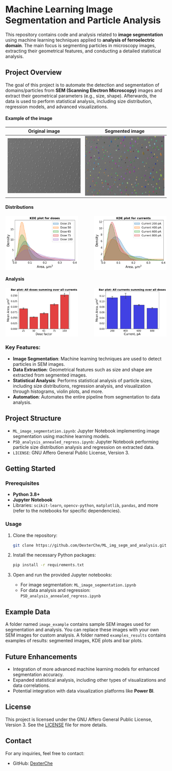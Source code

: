 # Machine Learning Image Segmentation and Particle Analysis

This repository contains code and analysis related to **image segmentation** using machine learning techniques applied to **analysis of ferroelectric domain**. The main focus is segmenting particles in microscopy images, extracting their geometrical features, and conducting a detailed statistical analysis.

## Project Overview

The goal of this project is to automate the detection and segmentation of domains/particles from **SEM (Scanning Electron Microscopy)** images and extract their geometrical parameters (e.g., size, shape). Afterwards, the data is used to perform statistical analysis, including size distribution, regression models, and advanced visualizations.

#### Example of the image
| Original image | Segmented image |
|:--------------:|:---------------:|
| ![Original image](https://raw.githubusercontent.com/DexterChe/ML_img_segm_and_analysis/main/image_example/D50_10kV_1_row_005.tif) | ![Segmented image](https://github.com/DexterChe/ML_img_segm_and_analysis/blob/main/examples_results/D50_10kV_1_row_005%20Segmented.tif) |

#### Distributions
<div style="display: flex; justify-content: space-between;">
  <img src="https://github.com/DexterChe/ML_img_segm_and_analysis/blob/main/examples_results/KDE_for_doses.png" alt="Bar plot A vs currents" width="45%"/>
  <img src="https://github.com/DexterChe/ML_img_segm_and_analysis/blob/main/examples_results/KDE_for_currents.png" alt="Bar plot A vs dose factor" width="45%"/>
</div>

#### Analysis
<div style="display: flex; justify-content: space-between;">
  <img src="https://github.com/DexterChe/ML_img_segm_and_analysis/blob/main/examples_results/Bar_plot_A_vs_dose_factor.png" alt="Bar plot A vs dose factor" width="45%"/> 
  <img src="https://github.com/DexterChe/ML_img_segm_and_analysis/blob/main/examples_results/Bar_plot_A_vs_currents.png" alt="Bar plot A vs currents" width="45%"/>
</div>


### Key Features:
- **Image Segmentation**: Machine learning techniques are used to detect particles in SEM images.
- **Data Extraction**: Geometrical features such as size and shape are extracted from segmented images.
- **Statistical Analysis**: Performs statistical analysis of particle sizes, including size distributions, regression analysis, and visualization through histograms, violin plots, and more.
- **Automation**: Automates the entire pipeline from segmentation to data analysis.

## Project Structure

- `ML_image_segmentation.ipynb`: Jupyter Notebook implementing image segmentation using machine learning models.
- `PSD_analysis_annealed_regress.ipynb`: Jupyter Notebook performing particle size distribution analysis and regression on extracted data.
- `LICENSE`: GNU Affero General Public License, Version 3.

## Getting Started

### Prerequisites

- **Python 3.8+**
- **Jupyter Notebook**
- Libraries: `scikit-learn`, `opencv-python`, `matplotlib`, `pandas`, and more (refer to the notebooks for specific dependencies).

### Usage

1. Clone the repository:
    ```bash
    git clone https://github.com/DexterChe/ML_img_segm_and_analysis.git
    ```

2. Install the necessary Python packages:
    ```bash
    pip install -r requirements.txt
    ```

3. Open and run the provided Jupyter notebooks:
    - For image segmentation: `ML_image_segmentation.ipynb`
    - For data analysis and regression: `PSD_analysis_annealed_regress.ipynb`

## Example Data

A folder named `image_example` contains sample SEM images used for segmentation and analysis. You can replace these images with your own SEM images for custom analysis. A folder named `examples_results` contains examples of results: segmented images, KDE plots and bar plots.

## Future Enhancements

- Integration of more advanced machine learning models for enhanced segmentation accuracy.
- Expanded statistical analysis, including other types of visualizations and data correlations.
- Potential integration with data visualization platforms like **Power BI**.

## License

This project is licensed under the GNU Affero General Public License, Version 3. See the [LICENSE](LICENSE) file for more details.

## Contact

For any inquiries, feel free to contact:
- GitHub: [DexterChe](https://github.com/DexterChe)
